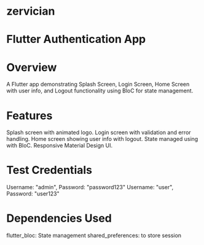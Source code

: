 # zervician

# Flutter Authentication App

# Overview

A Flutter app demonstrating Splash Screen, Login Screen, Home Screen with user info, and Logout functionality using BloC for state management.


# Features

Splash screen with animated logo.
Login screen with validation and error handling.
Home screen showing user info with logout.
State managed using with BloC.
Responsive Material Design UI.

# Test Credentials

Username: "admin", Password: "password123"
Username: "user", Password: "user123"

# Dependencies Used

flutter_bloc: State management
shared_preferences: to store session

